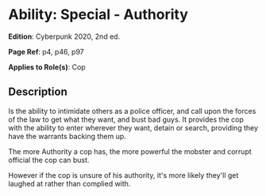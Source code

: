 # Ability: Special - Authority
**Edition**: Cyberpunk 2020, 2nd ed.

**Page Ref**: p4, p46, p97

**Applies to Role(s)**: Cop

## Description
Is the ability to intimidate others as a police officer, and call upon the forces of the law to get what they want, and bust bad guys. It provides the cop with the ability to enter wherever they want, detain or search, providing they have the warrants backing them up.

The more Authority a cop has, the more powerful the mobster and corrupt official the cop can bust.

However if the cop is unsure of his authority, it's more likely they'll get laughed at rather than complied with.
